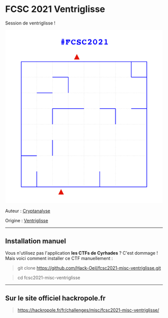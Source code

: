 # FCSC 2021 Ventriglisse

Session de ventriglisse !

![ventriglisse.png](ventriglisse.png)


Auteur : [Cryptanalyse](https://twitter.com/Cryptanalyse)

Origine : [Ventriglisse](https://hackropole.fr/fr/challenges/misc/fcsc2021-misc-ventriglisse/)




-----------

## Installation manuel
Vous n'utilisez pas l'application **les CTFs de Cyrhades** ? C'est dommage !
Mais voici comment installer ce CTF manuellement :

> git clone https://github.com/Hack-Oeil/fcsc2021-misc-ventriglisse.git

> cd fcsc2021-misc-ventriglisse


-----------

## Sur le site officiel hackropole.fr
> https://hackropole.fr/fr/challenges/misc/fcsc2021-misc-ventriglisse/